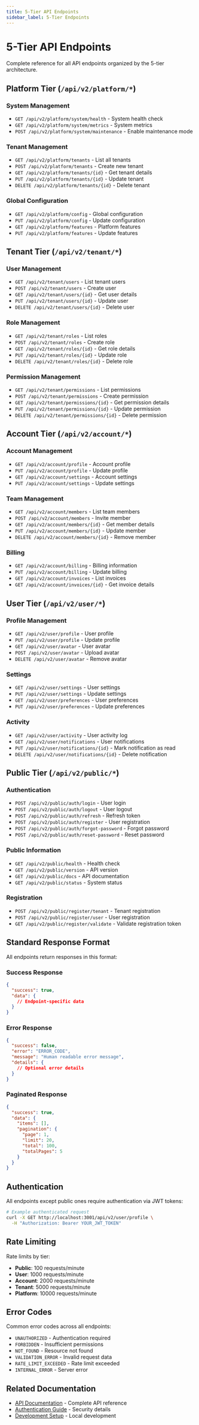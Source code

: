 ```yaml
---
title: 5-Tier API Endpoints
sidebar_label: 5-Tier Endpoints
---
```


# 5-Tier API Endpoints

Complete reference for all API endpoints organized by the 5-tier architecture.

## Platform Tier (`/api/v2/platform/*`)

### System Management
- `GET /api/v2/platform/system/health` - System health check
- `GET /api/v2/platform/system/metrics` - System metrics
- `POST /api/v2/platform/system/maintenance` - Enable maintenance mode

### Tenant Management
- `GET /api/v2/platform/tenants` - List all tenants
- `POST /api/v2/platform/tenants` - Create new tenant
- `GET /api/v2/platform/tenants/{id}` - Get tenant details
- `PUT /api/v2/platform/tenants/{id}` - Update tenant
- `DELETE /api/v2/platform/tenants/{id}` - Delete tenant

### Global Configuration
- `GET /api/v2/platform/config` - Global configuration
- `PUT /api/v2/platform/config` - Update configuration
- `GET /api/v2/platform/features` - Platform features
- `PUT /api/v2/platform/features` - Update features

## Tenant Tier (`/api/v2/tenant/*`)

### User Management
- `GET /api/v2/tenant/users` - List tenant users
- `POST /api/v2/tenant/users` - Create user
- `GET /api/v2/tenant/users/{id}` - Get user details
- `PUT /api/v2/tenant/users/{id}` - Update user
- `DELETE /api/v2/tenant/users/{id}` - Delete user

### Role Management
- `GET /api/v2/tenant/roles` - List roles
- `POST /api/v2/tenant/roles` - Create role
- `GET /api/v2/tenant/roles/{id}` - Get role details
- `PUT /api/v2/tenant/roles/{id}` - Update role
- `DELETE /api/v2/tenant/roles/{id}` - Delete role

### Permission Management
- `GET /api/v2/tenant/permissions` - List permissions
- `POST /api/v2/tenant/permissions` - Create permission
- `GET /api/v2/tenant/permissions/{id}` - Get permission details
- `PUT /api/v2/tenant/permissions/{id}` - Update permission
- `DELETE /api/v2/tenant/permissions/{id}` - Delete permission

## Account Tier (`/api/v2/account/*`)

### Account Management
- `GET /api/v2/account/profile` - Account profile
- `PUT /api/v2/account/profile` - Update profile
- `GET /api/v2/account/settings` - Account settings
- `PUT /api/v2/account/settings` - Update settings

### Team Management
- `GET /api/v2/account/members` - List team members
- `POST /api/v2/account/members` - Invite member
- `GET /api/v2/account/members/{id}` - Get member details
- `PUT /api/v2/account/members/{id}` - Update member
- `DELETE /api/v2/account/members/{id}` - Remove member

### Billing
- `GET /api/v2/account/billing` - Billing information
- `PUT /api/v2/account/billing` - Update billing
- `GET /api/v2/account/invoices` - List invoices
- `GET /api/v2/account/invoices/{id}` - Get invoice details

## User Tier (`/api/v2/user/*`)

### Profile Management
- `GET /api/v2/user/profile` - User profile
- `PUT /api/v2/user/profile` - Update profile
- `GET /api/v2/user/avatar` - User avatar
- `POST /api/v2/user/avatar` - Upload avatar
- `DELETE /api/v2/user/avatar` - Remove avatar

### Settings
- `GET /api/v2/user/settings` - User settings
- `PUT /api/v2/user/settings` - Update settings
- `GET /api/v2/user/preferences` - User preferences
- `PUT /api/v2/user/preferences` - Update preferences

### Activity
- `GET /api/v2/user/activity` - User activity log
- `GET /api/v2/user/notifications` - User notifications
- `PUT /api/v2/user/notifications/{id}` - Mark notification as read
- `DELETE /api/v2/user/notifications/{id}` - Delete notification

## Public Tier (`/api/v2/public/*`)

### Authentication
- `POST /api/v2/public/auth/login` - User login
- `POST /api/v2/public/auth/logout` - User logout
- `POST /api/v2/public/auth/refresh` - Refresh token
- `POST /api/v2/public/auth/register` - User registration
- `POST /api/v2/public/auth/forgot-password` - Forgot password
- `POST /api/v2/public/auth/reset-password` - Reset password

### Public Information
- `GET /api/v2/public/health` - Health check
- `GET /api/v2/public/version` - API version
- `GET /api/v2/public/docs` - API documentation
- `GET /api/v2/public/status` - System status

### Registration
- `POST /api/v2/public/register/tenant` - Tenant registration
- `POST /api/v2/public/register/user` - User registration
- `GET /api/v2/public/register/validate` - Validate registration token

## Standard Response Format

All endpoints return responses in this format:

### Success Response
```json
{
  "success": true,
  "data": {
    // Endpoint-specific data
  }
}
```

### Error Response
```json
{
  "success": false,
  "error": "ERROR_CODE",
  "message": "Human readable error message",
  "details": {
    // Optional error details
  }
}
```

### Paginated Response
```json
{
  "success": true,
  "data": {
    "items": [],
    "pagination": {
      "page": 1,
      "limit": 20,
      "total": 100,
      "totalPages": 5
    }
  }
}
```

## Authentication

All endpoints except public ones require authentication via JWT tokens:

```bash
# Example authenticated request
curl -X GET http://localhost:3001/api/v2/user/profile \
  -H "Authorization: Bearer YOUR_JWT_TOKEN"
```

## Rate Limiting

Rate limits by tier:
- **Public**: 100 requests/minute
- **User**: 1000 requests/minute  
- **Account**: 2000 requests/minute
- **Tenant**: 5000 requests/minute
- **Platform**: 10000 requests/minute

## Error Codes

Common error codes across all endpoints:
- `UNAUTHORIZED` - Authentication required
- `FORBIDDEN` - Insufficient permissions
- `NOT_FOUND` - Resource not found
- `VALIDATION_ERROR` - Invalid request data
- `RATE_LIMIT_EXCEEDED` - Rate limit exceeded
- `INTERNAL_ERROR` - Server error

## Related Documentation

- [API Documentation](./README.md) - Complete API reference
- [Authentication Guide](../architecture/security/authentication) - Security details
- [Development Setup](../development/getting-started/) - Local development